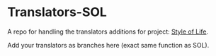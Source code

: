 # Translators-SOL
A repo for handling the translators additions for project: [Style of Life](https://github.com/8BtS-P-to-Ab/Style-of-Life).

Add your translators as branches here (exact same function as SOL).
